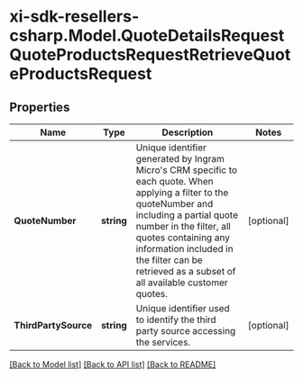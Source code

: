 # xi-sdk-resellers-csharp.Model.QuoteDetailsRequestQuoteProductsRequestRetrieveQuoteProductsRequest

## Properties

Name | Type | Description | Notes
------------ | ------------- | ------------- | -------------
**QuoteNumber** | **string** | Unique identifier generated by Ingram Micro&#39;s CRM specific to each quote. When applying a filter to the quoteNumber and including a partial quote number in the filter, all quotes containing any information included in the filter can be retrieved as a subset of all available customer quotes. | [optional] 
**ThirdPartySource** | **string** | Unique identifier used to identify the third party source accessing the services. | [optional] 

[[Back to Model list]](../README.md#documentation-for-models) [[Back to API list]](../README.md#documentation-for-api-endpoints) [[Back to README]](../README.md)

